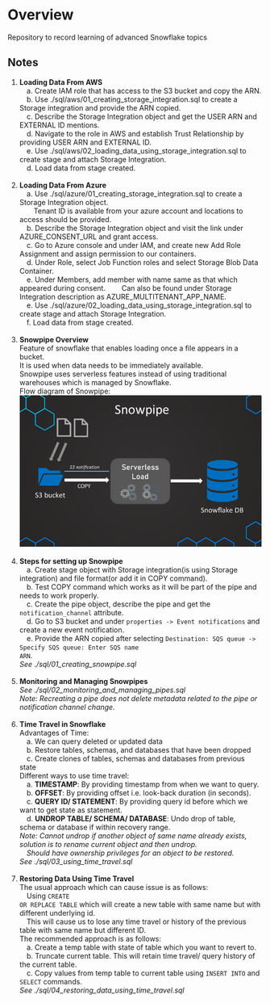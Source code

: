 <h1>Overview</h1>
Repository to record learning of advanced Snowflake topics

<h2>Notes</h2>

1. <strong>Loading Data From AWS</strong> </br>
    &emsp;a. Create IAM role that has access to the S3 bucket and copy the ARN. <br>
    &emsp;b. Use ./sql/aws/01_creating_storage_integration.sql to create a Storage integration and provide the ARN copied. <br>
    &emsp;c. Describe the Storage Integration object and get the USER ARN and EXTERNAL ID mentions. <br>
    &emsp;d. Navigate to the role in AWS and establish Trust Relationship by providing USER ARN and EXTERNAL ID. <br>
    &emsp;e. Use ./sql/aws/02_loading_data_using_storage_integration.sql to create stage and attach Storage Integration. <br>
    &emsp;d. Load data from stage created. <br><br>
2. <strong>Loading Data From Azure</strong> </br>
    &emsp;a. Use ./sql/azure/01_creating_storage_integration.sql to create a Storage Integration object. <br>
    &emsp;&emsp;Tenant ID is available from your azure account and locations to access should be provided. <br>
    &emsp;b. Describe the Storage Integration object and visit the link under AZURE_CONSENT_URL and grant access. <br>
    &emsp;c. Go to Azure console and under IAM, and create new Add Role Assignment and assign permission to our containers. <br>
    &emsp;d. Under Role, select Job Function roles and select Storage Blob Data Container. <br>
    &emsp;e. Under Members, add member with name same as that which appeared during consent.
    &emsp;&emsp;Can also be found under Storage Integration description as AZURE_MULTITENANT_APP_NAME. <br>
    &emsp;e. Use ./sql/azure/02_loading_data_using_storage_integration.sql to create stage and attach Storage Integration. <br>
    &emsp;f. Load data from stage created. <br><br>
3. <strong>Snowpipe Overview </strong> <br>
    Feature of snowflake that enables loading once a file appears in a bucket. <br>
    It is used when data needs to be immediately available. <br>
    Snowpipe uses serverless features instead of using traditional warehouses which is managed by Snowflake. <br>
    Flow diagram of Snowpipe: 
    ![Snowpipe Flow Diagram](./img/snowpipeFlowDiagram.PNG "SnowpipeFlowDiagram") <br><br>
4. <strong>Steps for setting up Snowpipe</strong> <br>
    &emsp;a. Create stage object with Storage integration(is using Storage integration) and file format(or add it in COPY command). <br>
    &emsp;b. Test COPY command which works as it will be part of the pipe and needs to work properly. <br>
    &emsp;c. Create the pipe object, describe the pipe and get the <code>notification_channel</code> attribute. <br>
    &emsp;d. Go to S3 bucket and under <code>properties -> Event notifications</code> and create a new event notification. <br>
    &emsp;e. Provide the ARN copied after selecting <code>Destination: SQS queue -> Specify SQS queue: Enter SQS name ARN</code>. <br>
    <em>See ./sql/01_creating_snowpipe.sql</em> <br><br>
5. <strong>Monitoring and Managing Snowpipes</strong> <br>
    <em>See ./sql/02_monitoring_and_managing_pipes.sql</em> <br>
    <em>Note: Recreating a pipe does not delete metadata related to the pipe or notification channel change. </em> <br><br>
6. <strong>Time Travel in Snowflake</strong> <br>
    Advantages of Time: <br>
    &emsp;a. We can query deleted or updated data <br>
    &emsp;b. Restore tables, schemas, and databases that have been dropped <br>
    &emsp;c. Create clones of tables, schemas and databases from previous state <br>
    Different ways to use time travel: <br>
    &emsp;a. <strong>TIMESTAMP</strong>: By providing timestamp from when we want to query. <br>
    &emsp;b. <strong>OFFSET</strong>: By providing offset i.e. look-back duration (in seconds). <br>
    &emsp;c. <strong>QUERY ID/ STATEMENT</strong>: By providing query id before which we want to get state as statement. <br>
    &emsp;d. <strong>UNDROP TABLE/ SCHEMA/ DATABASE</strong>: Undo drop of table, schema or database if within recovery range. <br>
    <em>Note: Cannot undrop if another object of same name already exists, solution is to rename current object and then undrop. <br>
    &emsp;Should have ownership privileges for an object to be restored. <br> 
    See ./sql/03_using_time_travel.sql</em> <br><br>
7. <strong>Restoring Data Using Time Travel</strong> <br>
    The usual approach which can cause issue is as follows: <br>
    &emsp;Using <code>CREATE OR REPLACE TABLE</code> which will create a new table with same name but with different underlying id. <br>
    &emsp;This will cause us to lose any time travel or history of the previous table with same name but different ID. <br>
    The recommended approach is as follows: <br>
    &emsp;a. Create a temp table with state of table which you want to revert to. <br>
    &emsp;b. Truncate current table. This will retain time travel/ query history of the current table. <br>
    &emsp;c. Copy values from temp table to current table using <code>INSERT INTO</code> and <code>SELECT</code> commands. <br>
    <em>See ./sql/04_restoring_data_using_time_travel.sql</em> <br><br>
